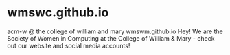 # wmswc.github.io
acm-w @ the college of william and mary wmswm.github.io
Hey! We are the Society of Women in Computing at the College of William & Mary - check out our website and social media accounts!
